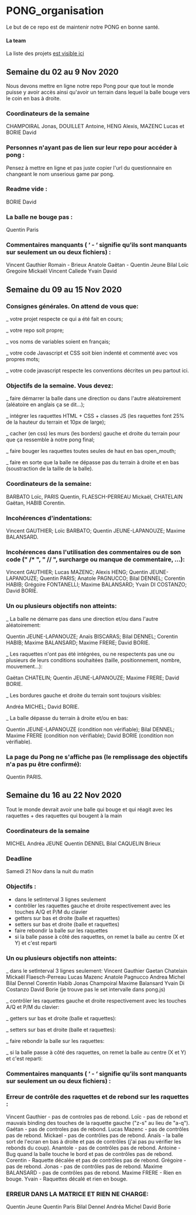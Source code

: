 # PONG_organisation

Le but de ce repo est de maintenir notre PONG en bonne santé.

#### La team
La liste des projets [est visible ici](team.md)

## Semaine du 02 au 9 Nov 2020
Nous devons mettre en ligne notre repo Pong pour que tout le monde puisse y avoir accès ainsi qu'avoir un terrain dans lequel la balle bouge vers le coin en bas à droite.

### Coordinateurs de la semaine
CHAMPOIRAL Jonas, 
DOUILLET Antoine, 
HENG Alexis, 
MAZENC Lucas 
et BORIE David

### Personnes n'ayant pas de lien sur leur repo pour accéder à pong :

Pensez à mettre en ligne et pas juste copier l'url du questionnaire en changeant le nom unserious game par pong.


### Readme vide :

BORIE David

### La balle ne bouge pas :

Quentin Paris


### Commentaires manquants ( ‘ - ‘ signifie qu’ils sont manquants sur seulement un ou deux fichiers) :



Vincent Gauthier
Romain -
Brieux
Anatole
Gaëtan -
Quentin Jeune
Bilal
Loïc
Gregoire
Mickaël
Vincent Callede
Yvain
David

## Semaine du 09 au 15 Nov 2020

### Consignes générales. On attend de vous que:

_ votre projet respecte ce qui a été fait en cours;

_ votre repo soit propre;

_ vos noms de variables soient en français;

_ votre code Javascript et CSS soit bien indenté et commenté avec vos propres mots;

_ votre code javascript respecte les conventions décrites un peu partout ici.

### Objectifs de la semaine. Vous devez:

_ faire démarrer la balle dans une direction ou dans l'autre aléatoirement (aléatoire en anglais ça se dit...);

_ intégrer les raquettes HTML + CSS + classes JS (les raquettes font 25% de la hauteur du terrain et 10px de large);

_ cacher (en css) les murs (les borders) gauche et droite du terrain pour que ça ressemble à notre pong final;

_ faire bouger les raquettes toutes seules de haut en bas open_mouth;

_ faire en sorte que la balle ne dépasse pas du terrain à droite et en bas (soustraction de la taille de la balle).

### Coordinateurs de la semaine:

BARBATO Loïc, 
PARIS Quentin,
FLAESCH-PERREAU Mickaël,
CHATELAIN Gaëtan,
HABIB Corentin.

### Incohérences d'indentations:

Vincent	GAUTHIER;
Loïc	BARBATO;
Quentin	JEUNE-LAPANOUZE;
Maxime	BALANSARD.

### Incohérences dans l'utilisation des commentaires ou de son code (" /* ", " // ", surcharge ou manque de commentaire, ...):

Vincent	GAUTHIER;
Lucas	MAZENC;
Alexis	HENG;
Quentin	JEUNE-LAPANOUZE;
Quentin	PARIS;
Anatole	PAGNUCCO;
Bilal	DENNEL;
Corentin	HABIB;
Grégoire	FONTANELLI;
Maxime	BALANSARD;
Yvain	DI COSTANZO;
David	BORIE.

### Un ou plusieurs objectifs non atteints:

_ La balle ne démarre pas dans une direction et/ou dans l'autre aléatoirement:

Quentin	JEUNE-LAPANOUZE;
Anaïs	BISCARAS;
Bilal	DENNEL;
Corentin	HABIB;
Maxime	BALANSARD;
Maxime	FRERE;
David	BORIE.

_ Les raquettes n'ont pas été intégrées, ou ne respectents pas une ou plusieurs de leurs conditions souhaitées (taille, positionnement, nombre, mouvement...):

Gaëtan	CHATELIN;
Quentin	JEUNE-LAPANOUZE;
Maxime	FRERE;
David	BORIE.

_ Les bordures gauche et droite du terrain sont toujours visibles:

Andréa	MICHEL;
David	BORIE.

_ La balle dépasse du terrain à droite et/ou en bas:

Quentin	JEUNE-LAPANOUZE (condition non vérifiable);
Bilal	DENNEL;
Maxime	FRERE (condition non vérifiable);
David	BORIE (condition non vérifiable).

### La page du Pong ne s'affiche pas (le remplissage des objectifs n'a pas pu être confirmé):

Quentin	PARIS.

## Semaine du 16 au 22 Nov 2020
Tout le monde devrait avoir une balle qui bouge et qui réagit avec les raquettes + des raquettes qui bougent à la main

### Coordinateurs de la semaine
MICHEL Andréa
JEUNE Quentin
DENNEL Bilal
CAQUELIN Brieux 

### Deadline
Samedi 21 Nov dans la nuit du matin

### Objectifs : 
- dans le setInterval 3 lignes seulement
- contrôler les raquettes gauche et droite respectivement avec les touches A/Q et P/M du clavier 
- getters sur bas et droite (balle et raquettes)
- setters sur bas et droite (balle et raquettes)
- faire rebondir la balle sur les raquettes
- si la balle passe à côté des raquettes, on remet la balle au centre (X et Y) et c'est reparti

### Un ou plusieurs objectifs non atteints:
_ dans le setInterval 3 lignes seulement:
  Vincent Gauthier
  Gaetan Chatelain
  Mickaël Flaesch-Perreau
  Lucas Mazenc
  Anatole Pagnucco
  Andrea Michel
  Bilal Dennel
  Corentin Habib
  Jonas Champoiral
  Maxime Balansard
  Yvain Di Costanzo
  David Borie (je trouve pas le set intervalle dans pong.js)
  
_ contrôler les raquettes gauche et droite respectivement avec les touches A/Q et P/M du clavier:

_ getters sur bas et droite (balle et raquettes):

_ setters sur bas et droite (balle et raquettes):

_ faire rebondir la balle sur les raquettes:

_ si la balle passe à côté des raquettes, on remet la balle au centre (X et Y) et c'est reparti:

### Commentaires manquants ( ‘ - ‘ signifie qu’ils sont manquants sur seulement un ou deux fichiers) :


### Erreur de contrôle des raquettes et de rebond sur les raquettes :

Vincent Gauthier - pas de controles pas de rebond.
Loïc - pas de rebond et mauvais binding des touches de la raquette gauche ("z-s" au lieu de "a-q").
Gaétan - pas de controles pas de rebond.
Lucas Mazenc - pas de contrôles pas de rebond.
Mickael - pas de contrôles pas de rebond.
Anaïs - la balle sort de l'ecran en bas à droite et pas de contrôles (j'ai pas pu vérifier les rebonds du coup).
Anantole - pas de contrôles pas de rebond.
Antoine - Bug quand la balle touche le bord et pas de contrôles pas de rebond.
Corentin - Raquette décalée et pas de contrôles pas de rebond.
Grégoire - pas de rebond.
Jonas - pas de contrôles pas de rebond.
Maxime	BALANSARD - pas de contrôles pas de rebond.
Maxime	FRERE - Rien en bouge.
Yvain - Raquettes décalé et rien en bouge.


### ERREUR DANS LA MATRICE ET RIEN NE CHARGE:
Quentin Jeune
Quentin Paris
Bilal Dennel
Andréa Michel
David Borie
